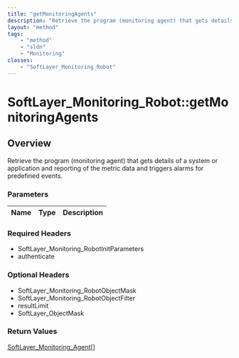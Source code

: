 ```yaml
---
title: "getMonitoringAgents"
description: "Retrieve the program (monitoring agent) that gets details of a system or application and reporting of the metric data an... "
layout: "method"
tags:
    - "method"
    - "sldn"
    - "Monitoring"
classes:
    - "SoftLayer_Monitoring_Robot"
---
```

# SoftLayer_Monitoring_Robot::getMonitoringAgents
## Overview 
Retrieve the program (monitoring agent) that gets details of a system or application and reporting of the metric data and triggers alarms for predefined events.

### Parameters 
|Name | Type | Description |
| --- | --- | --- |


### Required Headers
* SoftLayer_Monitoring_RobotInitParameters
* authenticate

### Optional Headers
* SoftLayer_Monitoring_RobotObjectMask
* SoftLayer_Monitoring_RobotObjectFilter
* resultLimit
* SoftLayer_ObjectMask

### Return Values
<a href='/reference/datatypes/SoftLayer_Monitoring_Agent'>SoftLayer_Monitoring_Agent[] </a>

